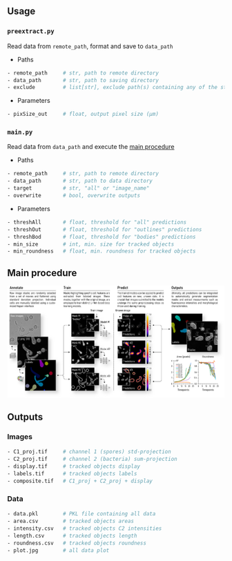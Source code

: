 ## Usage

### `preextract.py`
Read data from `remote_path`, format and save to `data_path`

- Paths
```bash
- remote_path     # str, path to remote directory
- data_path       # str, path to saving directory
- exclude         # list[str], exclude path(s) containing any of the str
```

- Parameters
```bash
- pixSize_out     # float, output pixel size (µm) 
```

### `main.py`
Read data from `data_path` and execute the [main procedure](#main-procedure)

- Paths
```bash
- remote_path     # str, path to remote directory
- data_path       # str, path to data directory
- target          # str, "all" or "image_name"
- overwrite       # bool, overwrite outputs
```
- Parameters
```bash
- threshAll       # float, threshold for "all" predictions
- threshOut       # float, threshold for "outlines" predictions
- threshBod       # float, threshold for "bodies" predictions
- min_size        # int, min. size for tracked objects
- min_roundness   # float, min. roundness for tracked objects
```

## Main procedure

<img src='procedure.png' width="860" alt="procedure">

## Outputs

### Images
```bash
- C1_proj.tif     # channel 1 (spores) std-projection
- C2_proj.tif     # channel 2 (bacteria) sum-projection
- display.tif     # tracked objects display
- labels.tif      # tracked objects labels
- composite.tif   # C1_proj + C2_proj + display
```

### Data
```bash
- data.pkl        # PKL file containing all data 
- area.csv        # tracked objects areas
- intensity.csv   # tracked objects C2 intensities 
- length.csv      # tracked objects length  
- roundness.csv   # tracked objects roundness
- plot.jpg        # all data plot
```